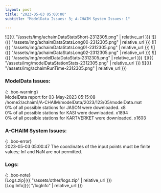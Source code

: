 ```yaml
---
layout: post
title: "2023-05-03 05:00:00"
subtitle: "ModelData Issues: 3; A-CHAIM System Issues: 1"

---
```


![]({{ "/assets/img/achaimDataStatsShort-2312305.png" | relative_url }})
![]({{ "/assets/img/achaimDataStatsLong00-2312305.png" | relative_url }})
![]({{ "/assets/img/achaimDataStatsLong01-2312305.png" | relative_url }})
![]({{ "/assets/img/achaimDataStatsLong02-2312305.png" | relative_url }})
![]({{ "/assets/img/modelDataDataStats-2312305.png" | relative_url }})
![]({{ "/assets/img/modelDataStationStats-2312305.png" | relative_url }})
![]({{ "/assets/img/achaimRunTime-2312305.png" | relative_url }})


### ModelData Issues:  
  
{: .box-warning}  
 ModelData report for 03-May-2023 05:15:08   
 /home2/achaim1/A-CHAIM/modelData/2023/123/05/modelData.mat   
 0% of all possible stations for JASON were downloaded. x8   
 0% of all possible stations for KASI were downloaded. x1894   
 0% of all possible stations for KARTVERKET were downloaded. x1603   
  
### A-CHAIM System Issues:  
  
{: .box-error}  
2023-05-03 05:00:47 The coordinates of the input points must be finite values; Inf and NaN are not permitted.  

### Logs:  
  
{: .box-note}  
[Logs.zip]({{ "/assets/other/logs.zip" | relative_url }})  
[Log Info]({{ "/logInfo" | relative_url }})  
